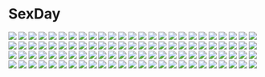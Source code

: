 # SexDay
![](https://konachan.com/jpeg/ab52312d001523e55db29af839630781/Konachan.com%20-%20206984%202girls%20black_hair%20blue_eyes%20blush%20green_eyes%20kazenokaze%20long_hair%20original%20red_hair%20sword%20weapon.jpg)
![](https://konachan.com/image/c9499136f1c7dd2c9a8ae1ee41821e02/Konachan.com%20-%20154675%20black_hair%20blood%20breasts%20cleavage%20long_hair%20orange_eyes%20original%20stirb_und_werde%20sword%20weapon.jpg)
![](https://konachan.com/jpeg/248fffbed753dec49a322e54b6554072/Konachan.com%20-%20227421%20blue_eyes%20blush%20breasts%20candy%20chocolate%20game_cg%20nipples%20nude%20pink_hair%20pussy%20ribbons%20sakura_dungeon%20uncensored%20wanaca%20winged_cloud.jpg)
![](https://konachan.com/jpeg/35a6c4ed5416e5fe1bfa5849a55827ce/Konachan.com%20-%205067%20close%20school_uniform%20suzumiya_haruhi%20suzumiya_haruhi_no_yuutsu.jpg)
![](https://konachan.com/jpeg/5c5e450680cd5ffdc0213497c7a8f142/Konachan.com%20-%2037307%20h2o_%7Efootprints_in_the_sand%7E%20kagura_hinata%20kohinata_hayami%20sca-ji%20tabata_yui.jpg)
![](https://konachan.com/image/51ad7e299ea4c2089494ca78eeada162/Konachan.com%20-%2063406%20favorite%20game_cg%20hoshizora_no_memoria%20tagme.jpg)
![](https://konachan.com/jpeg/92cd289c3512dd9bd5d15513c79ffcbb/Konachan.com%20-%20160484%20altair_%28woshei79%29%20blue_eyes%20blue_hair%20bubbles%20hatsune_miku%20maid%20twintails%20vocaloid.jpg)
![](https://konachan.com/image/9900f8b0f3e98797b8c39eb7d352f9bc/Konachan.com%20-%2085024%20breast_grab%20breasts%20cyan%20eila_ilmatar_juutilainen%20nipples%20nude%20strike_witches%20takasugi_rinko.jpg)
![](https://konachan.com/image/939522553f17e70e05aba9abf9e3f2fd/Konachan.com%20-%20102162%20aki_%28suterii%29%20blush%20breasts%20cum%20gray_hair%20nipples%20nude%20original%20ponytail%20sex%20suterii.jpg)
![](https://konachan.com/image/4b2f5c821741b1647368438a7b16b15c/Konachan.com%20-%2097844%20aquaplus%20blush%20breasts%20flowers%20komori_kei%20leaf%20panties%20short_hair%20stockings%20to_heart%20to_heart_2%20underwear%20wedding_attire%20yuzuhara_haruka.jpg)
![](https://konachan.com/image/3caaeb65394260af2a47a89427b7e9e7/Konachan.com%20-%20183893%20animal_ears%20foxgirl%20hatsuse_izuna%20japanese_clothes%20no_game_no_life%20ozshia_%28shia-ushio%29%20purple_eyes%20purple_hair%20short_hair.jpg)
![](https://konachan.com/image/dc3a45208a8024b0e43773d30a434824/Konachan.com%20-%2079885%20headphones%20hirasawa_yui%20k-on%21.jpg)
![](https://konachan.com/jpeg/9a317c2ca2e3558526585d3f745314f9/Konachan.com%20-%20283510%20aqua_eyes%20aqua_hair%20ass%20blush%20boots%20breasts%20jack_dempa%20long_hair%20navel%20nipples%20nude%20pussy%20spread_legs%20thighhighs%20twintails%20uncensored%20vocaloid.jpg)
![](https://konachan.com/image/c228b360ac178b8069c6765c0ded5027/Konachan.com%20-%20277313%20ass%20cameltoe%20forest%20gloves%20headband%20leotard%20male%20nier%20realistic%20reflection%20ruins%20short_hair%20sword%20thighhighs%20tree%20water%20watermark%20weapon%20white_hair.jpg)
![](https://konachan.com/jpeg/e6efd465930c32815784843dfd834567/Konachan.com%20-%2061480%20aqua_hair%20blue_eyes%20breasts%20cleavage%20gray%20hatsune_miku%20naitou_kouse%20no_bra%20thighhighs%20twintails%20vocaloid.jpg)
![](https://konachan.com/image/73b208422d3c0170e22fcbcf9317ee84/Konachan.com%20-%2066371%20black_hair%20blue_eyes%20bow%20kunihiro_hajime%20ribbons%20saki%20tagme%20white.jpg)
![](https://konachan.com/image/a0efc67ccc83fa38114328fe14705f95/Konachan.com%20-%2023740%20cartagra%20feathers%20kouzuki_kazuna%20scarf%20simosi%20snow%20umbrella.jpg)
![](https://konachan.com/jpeg/558cb0e0262ccd404491ead4b260eb83/Konachan.com%20-%20146399%20bed%20blush%20breasts%20censored%20chloe_meltrum%20game_cg%20nipples%20no_bra%20penis%20purple_hair%20pussy%20ryuuyoku_no_melodia%20sex%20tenmaso%20wet%20whirlpool.jpg)
![](https://konachan.com/jpeg/4f3878e8e7eb436ff7a4a130e937abcb/Konachan.com%20-%2043002%20cuffs_%28studio%29%20flat_chest%20garden_%28galge%29%20gayarou%20loli%20nipples%20panties%20rindou_mana%20tagme%20topless%20underwear%20wristwear.jpg)
![](https://konachan.com/jpeg/b066e89286a409e299331ef2241babe1/Konachan.com%20-%20146909%20aqua_hair%20blue_eyes%20blush%20breasts%20hatsune_miku%20long_hair%20navel%20nipples%20nude%20pussy%20sayori%20thighhighs%20twintails%20uncensored%20vocaloid.jpg)
![](https://konachan.com/jpeg/6893d3f61fcb77c316fbcf5e33ce943c/Konachan.com%20-%20273645%20anthropomorphism%20ass%20bikini_top%20blush%20breasts%20cleavage%20girls_frontline%20green_eyes%20long_hair%20ndgd%20nopan%20orange_hair%20see_through%20sex%20shirt%20wet.jpg)
![](https://konachan.com/image/aa3f9fb9c954829ad4fc1d1992d54143/Konachan.com%20-%20183333%20aka_kitsune%20akagi_%28kancolle%29%20anthropomorphism%20breasts%20flat_chest%20group%20kaga_%28kancolle%29%20loli%20nipples%20nude%20onsen%20spring%20tagme%20water%20wet.jpg)
![](https://konachan.com/jpeg/d4b867455b8066e4c35ef218ba1126a7/Konachan.com%20-%2029075%20shakugan_no_shana%20shana%20sword%20weapon.jpg)
![](https://konachan.com/jpeg/6e0d4dff51a638f2b5c293e5f12ad910/Konachan.com%20-%20231257%20aliasing%20cake%20food%20kousaka_honoka%20love_live%21_school_idol_project%20minami_kotori%20orein%20sonoda_umi%20tagme.jpg)
![](https://konachan.com/image/37bc00794cabb664ba7eaea4b2c65b55/Konachan.com%20-%20141757%20bed%20blush%20breasts%20cleavage%20fingering%20inaba_himeko%20kokoro_connect%20maisaki%20masturbation%20open_shirt%20panty_pull%20phone%20pussy_juice%20school_uniform.jpg)
![](https://konachan.com/jpeg/98dda58c5eece47ba5e1f346f6f9e52e/Konachan.com%20-%20296225%20animal_ears%20blue_eyes%20blue_hair%20blush%20bunny_ears%20long_hair%20navel%20original%20pajamas%20shorts%20suimya%20waifu2x.jpg)
![](https://konachan.com/jpeg/9600c70169b47362de96f86a0f03ed23/Konachan.com%20-%20102402%20daiteikoku%20group%20hiraga_tsunami%20mikado%20shibagami%20tanaka_raizou%20tougou_maki%20tougou_tsuyoshi%20ugaki_sakura%20yamamoto_mugen%20yamashita_rikori.jpg)
![](https://konachan.com/image/5276a433dc157e46deb322ce44eec38f/Konachan.com%20-%20248947%20black_hair%20clouds%20kneehighs%20mclelun%20original%20school_uniform%20shade%20short_hair%20water%20watermark%20wet.jpg)
![](https://konachan.com/jpeg/e7f73f414231def4b7a7b1ebc3f35a99/Konachan.com%20-%20299622%20blush%20breasts%20fire_emblem%20long_hair%20lute_%28fire_emblem%29%20matamataro%20navel%20nipples%20nude%20purple_hair%20twintails.jpg)
![](https://konachan.com/jpeg/60cf96412212fd7c5576716eb8b36808/Konachan.com%20-%20245975%20blonde_hair%20braids%20cum%20fate_stay_night%20fate_%28series%29%20green_eyes%20panties%20pantyhose%20ribbons%20saber%20short_hair%20skirt%20spread_legs%20sword%20underwear%20weapon.jpg)
![](https://konachan.com/jpeg/a7e5be800ddc0b9093a6a616c5aabf0d/Konachan.com%20-%20208547%20anthropomorphism%20ass%20black_hair%20blush%20hat%20kantai_collection%20long_hair%20mirror%20panties%20purple_eyes%20reflection%20skirt%20underwear%20utahane_w.jpg)
![](https://konachan.com/image/2ed25864c29aec20e1ab8ecf5d344a48/Konachan.com%20-%2053190%20hatsune_miku%20vocaloid.jpg)
![](https://konachan.com/image/3bd7a2d7fec95fbf65160bcddfb99eab/Konachan.com%20-%20265204%20boots%20brown_eyes%20brown_hair%20gloves%20gun%20gun_gale_online%20hat%20kohiruimaki_karen%20llenn_%28sao%29%20loli%20lolicept%20military%20short_hair%20sword_art_online%20weapon.jpg)
![](https://konachan.com/jpeg/ffda93e4f310ec1cfca4c93d1f6ca82b/Konachan.com%20-%20142689%20blood%20breasts%20cleavage%20gun%20highschool_of_the_dead%20inazuma%20long_hair%20miyamoto_rei%20panties%20school_uniform%20thighhighs%20torn_clothes%20underwear%20weapon.jpg)
![](https://konachan.com/jpeg/db7b658fc2068bb3bcd49afeba0efe17/Konachan.com%20-%20161214%20blonde_hair%20breast_grab%20breasts%20censored%20cum%20game_cg%20hapymaher%20koku%20naitou_tooru%20nipples%20penis%20purple_software%20pussy%20sex%20yayoi_b_lutwidge.jpg)
![](https://konachan.com/jpeg/3d79e4fef29a5f5fc78c929a11a0c02e/Konachan.com%20-%20288644%20ass%20blush%20bondage%20breasts%20bunnygirl%20chain%20dildo%20feathers%20food%20gag%20gray_hair%20headband%20pantyhose%20red_eyes%20shackles%20short_hair%20tail%20tears%20touhou%20wings.jpg)
![](https://konachan.com/image/86cb5abd9963a0761b781cdb107e0f34/Konachan.com%20-%2045048%20mahou_tsukai_no_yoru%20type-moon.jpg)
![](https://konachan.com/image/e304115d9162aa2e7efc24f850d7af1e/Konachan.com%20-%2033639%20tinkle.jpg)
![](https://konachan.com/image/9ac43b5225c4d8ee54bce85a2289b4d4/Konachan.com%20-%2049120%20bikini_top%20black_hair%20black_rock_shooter%20blue_eyes%20boots%20cape%20kuroi_mato%20kuroikisi%20long_hair%20motorcycle%20twintails.jpg)
![](https://konachan.com/image/c069acff1a6ca67e8c6ba39bcad07460/Konachan.com%20-%20118187%20black_hair%20blue_eyes%20clover_point%20long_hair%20pantyhose%20school_uniform%20yuyi.jpg)
![](https://konachan.com/image/2d9fee3581260fddbe80faf0fb16ed44/Konachan.com%20-%20175288%20blue_eyes%20blue_hair%20blush%20book%20kazeno%20long_hair%20original%20panties%20school_uniform%20skirt%20thighhighs%20underwear%20white.jpg)
![](https://konachan.com/image/8c60d0a8a155de946eaa58182d77698a/Konachan.com%20-%20176402%20ahira_yuzu%20ass%20bikini%20blonde_hair%20flowers%20green_eyes%20long_hair%20original%20sunflower%20swimsuit.jpg)
![](https://konachan.com/image/21174dbdcf5469e163becd388739419e/Konachan.com%20-%2025293%20axel_thurston%20eureka%20eureka_seven%20link%20maeter%20maurice%20renton_thurston%20umbrella%20wings.jpeg)
![](https://konachan.com/image/89a2b3638179f101962933d92454426c/Konachan.com%20-%20194139%20armor%20black_hair%20blonde_hair%20blue_eyes%20blue_hair%20cape%20gloves%20green_hair%20group%20long_hair%20male%20petals%20red_eyes%20short_hair%20tiara%20twintails%20white_hair.jpg)
![](https://konachan.com/image/3dfa0257ab820534f65f76beae87cc4c/Konachan.com%20-%2024861%20astaroth%20blue%20futaba%20kagaya%20shinrabanshou.jpg)
![](https://konachan.com/image/2f749f5ff420b84745c9293eb57c5d88/Konachan.com%20-%20184495%20all_male%20clouds%20flowers%20male%20moon%20original%20petals%20shiroyayoi%20sky%20sunflower%20water.jpg)
![](https://konachan.com/image/c5c0e7aa1f0c16e518f09ca768f6cdbb/Konachan.com%20-%2055014%20blush%20brown_hair%20mito_mashiro%20moekibara_fumitake%20purple_eyes%20tayutama.jpg)
![](https://konachan.com/image/3cf04872b96656b627dc9e1294fb33fb/Konachan.com%20-%20126393%20blonde_hair%20braids%20ia%20k2pudding%20long_hair%20skirt%20vocaloid.jpg)
![](https://konachan.com/image/a6e361af76914bbd9b65da6791203b10/Konachan.com%20-%20229989%202girls%20anthropomorphism%20brown_hair%20dressing%20green_eyes%20green_hair%20kantai_collection%20long_hair%20ponytail%20school_uniform%20thighhighs%20tsuuhan.jpg)
![](https://konachan.com/image/ee0908779549d1a44fb43e5185429483/Konachan.com%20-%20181077%20black_hair%20blush%20bra%20breasts%20fingering%20headphones%20long_hair%20microphone%20nipples%20open_shirt%20original%20panties%20skirt%20spread_legs%20thighhighs%20underwear.jpg)
![](https://konachan.com/jpeg/7819e3b3cbd3703aa5cbaf19a5f7819b/Konachan.com%20-%20156974%20animal%20aqua_eyes%20aqua_hair%20barefoot%20bottle_miku%20damage_hair%20fish%20hatsune_miku%20jpeg_artifacts%20long_hair%20vocaloid%20water.jpg)
![](https://konachan.com/image/0129f8ef2dd1c5e3b977e79e44b42b8e/Konachan.com%20-%208077%20clannad%20furukawa_nagisa%20key%20okazaki_ushio%20visualart.jpg)
![](https://konachan.com/jpeg/ffb8e150d3c82ca083bba0b9c004ee79/Konachan.com%20-%20160339%20black_hair%20kazenokaze%20long_hair%20mayo_chiki%21%20red_eyes%20suzutsuki_kanade%20thighhighs%20watermark.jpg)
![](https://konachan.com/image/aec4432324d72f4ed1b1358dab1309d1/Konachan.com%20-%20228670%20ass%20blonde_hair%20blue_eyes%20blush%20crown%20flat_chest%20granblue_fantasy%20long_hair%20maze_%28gochama_ze_gohan%29%20nipples%20nude%20pointed_ears%20thighhighs%20wet.jpg)
![](https://konachan.com/jpeg/8a5e63f87d22cf79749139c84dd3a288/Konachan.com%20-%20177451%20blue_hair%20blush%20breasts%20censored%20footjob%20game_cg%20hojo_tori%20kneehighs%20long_hair%20navel%20nipples%20open_shirt%20orange_eyes%20penis%20piriri%21%20purple_hair.jpg)
![](https://konachan.com/image/efa9cdc27adead26fad0f8b5d3018ceb/Konachan.com%20-%20172944%202girls%20blue_eyes%20blue_hair%20bodysuit%20breasts%20chain%20collar%20long_hair%20original%20panties%20purple_eyes%20thighhighs%20underwear%20white%20white_hair%20wings%20wink.jpg)
![](https://konachan.com/jpeg/0a6e686ec98630031ad1e293ad33fa40/Konachan.com%20-%20262990%20ass%20azur_lane%20barefoot%20beach%20bikini%20blush%20breast_hold%20ia_%28ias1010%29%20long_hair%20sideboob%20swimsuit%20twintails%20umbrella%20water%20white_hair%20yellow_eyes.jpg)
![](https://konachan.com/image/fc72552feeddbb35963c66fab2223169/Konachan.com%20-%20154775%20aqua_eyes%20aqua_hair%20ass%20breasts%20hat%20hatsune_miku%20hiro_%28hankakudouga%29%20nipples%20nude%20vocaloid.jpg)
![](https://konachan.com/image/9e0a9f5b69161443d68590a6f2622ae3/Konachan.com%20-%2021432%20blood_%28anime%29%20haji%20otonashi_saya%20sword%20weapon.jpg)
![](https://konachan.com/jpeg/a18019b4f3c414632a3afcbe44727896/Konachan.com%20-%2080900%20hong_meiling%20izayoi_sakuya%20mage%20maid%20patchouli_knowledge%20remilia_scarlet%20touhou%20vampire.jpg)
![](https://konachan.com/jpeg/ba058ca8b7251fd2303aa45ad6699a2d/Konachan.com%20-%20118558%202girls%20animal_ears%20chibi%20fang%20gray_hair%20green_eyes%20green_hair%20halloween%20kuromiya%20pumpkin%20red_eyes%20short_hair%20tail%20touhou%20wolfgirl%20yellow_eyes.jpg)
![](https://konachan.com/jpeg/916ad053df65fcd292bb2cdb994edf65/Konachan.com%20-%20242677%202girls%20blonde_hair%20blush%20breasts%20hat%20kiss%20long_hair%20minust%20pink_hair%20polychromatic%20ribbons%20saigyouji_yuyuko%20touhou%20yakumo_yukari%20yuri.jpg)
![](https://konachan.com/image/eb852ea6aae80d1e747ae8cde9a672fe/Konachan.com%20-%20153717%20book%20bow%20glasses%20ilolamai%20long_hair%20ponytail%20school_uniform%20short_hair%20skirt%20tagme%20twintails%20wink.jpg)
![](https://konachan.com/image/4b4886a17a712ee6191d7d4011913775/Konachan.com%20-%20107388%20ass%20bra%20game_cg%20panties%20red_eyes%20red_hair%20sekitsu_ayaka%20short_hair%20tel-o%20underwear%20undressing%20yamiyo_ni_odore%20yatagarasu.jpg)
![](https://konachan.com/image/de6f84836f02480e7f8eb8cfba5a3b31/Konachan.com%20-%2019995%20itou_noiji.jpg)
![](https://konachan.com/image/55de430fab2954277ec73086bcd71b3a/Konachan.com%20-%2038079%20fate_testarossa%20loli%20mahou_shoujo_lyrical_nanoha%20takamachi_nanoha.jpg)
![](https://konachan.com/jpeg/f36d6083617aad91a092d4395bd5648a/Konachan.com%20-%20291148%20blush%20close%20game_cg%20gradient%20gray_hair%20kakegawa_hazuki%20kiba_satoshi%20long_hair%20marmalade%20purple_eyes%20ribbons%20study_%C2%A7_steady.jpg)
![](https://konachan.com/image/93e30654724c7d46cc257dd8c7bf6faf/Konachan.com%20-%20116984%202girls%20blonde_hair%20blue_eyes%20blush%20fang%20nude%20purple_eyes%20purple_hair%20son_%28042kun%29%20sugiura_ayano%20toshinou_kyouko%20yuri%20yuru_yuri.jpg)
![](https://konachan.com/image/0bbe9cd09e01c48b67944f8bb4736236/Konachan.com%20-%20159525%20kamin%20original%20school_uniform.jpg)
![](https://konachan.com/jpeg/d9d9ead57e214450c49ac5a48931ec66/Konachan.com%20-%20241993%20armor%20ass%20blue_eyes%20boots%20bow%20fate_extra%20fate_extra_ccc%20fate_grand_order%20fate_%28series%29%20long_hair%20meltryllis%20nagareboshi%20purple_hair%20ribbons%20stars.jpg)
![](https://konachan.com/jpeg/476021b25c8ebabe807bb3cc77f8e094/Konachan.com%20-%20150231%20animal_ears%20inubashiri_momiji%20japanese_clothes%20night%20seu_%28hutotomomo%29%20sky%20stars%20touhou%20wolfgirl.jpg)
![](https://konachan.com/image/aac5d5f93d6fb339d2647cca655ddd8a/Konachan.com%20-%20294656%20animal_ears%20dark_skin%20fang%20grass%20loli%20nasu_na%20navel%20original%20sleeping.jpg)
![](https://konachan.com/jpeg/19bd3aa9209d34a6c73fd78abb961ed0/Konachan.com%20-%20284439%20ao_no_kanata_no_four_rhythm%20arisaka_mashiro%20bed%20brown_hair%20close%20game_cg%20long_hair%20no_bra%20sprite%20suzumori%20topless%20yuuki_itsuka.jpg)
![](https://konachan.com/jpeg/41f136c01fd87149b0a52a4bf1a429e7/Konachan.com%20-%2058605%202girls%20bikini%20karory%20scan%20swimsuit.jpg)
![](https://konachan.com/jpeg/e75585877e80de9b4df9308ec7a54cab/Konachan.com%20-%20167450%20ass%20blue_hair%20blush%20braids%20breasts%20censored%20dress%20game_cg%20green_eyes%20long_hair%20natsume_eri%20nipples%20pussy%20wedding_attire%20wet%20winifred_d_land.jpg)
![](https://konachan.com/image/98b95a8dc83928994bfbfee40dd79e77/Konachan.com%20-%20184084%20cherry_blossoms%20flowers%20gumi%20headphones%20petals%20school_uniform%20vocaloid.jpg)
![](https://konachan.com/image/9d38a4350c6a04fc955be80d4f2e0d4c/Konachan.com%20-%2037548%20tagme.jpg)
![](https://konachan.com/image/8e47bed3458d82f676a4eedac10e4cf5/Konachan.com%20-%20164714%20aircraft%20ishutani%20original%20planet%20space%20stars.jpg)
![](https://konachan.com/jpeg/35ecbb0a4bda2392e1ae543067001710/Konachan.com%20-%20271206%20anthropomorphism%20bicolored_eyes%20bloomers%20blush%20breasts%20brown_hair%20cameltoe%20ezoshika%20gym_uniform%20kneehighs%20long_hair%20navel%20no_bra%20shirt_lift%20underboob.jpg)
![](https://konachan.com/image/f9f0647793976a3b4709d7d779cfd6f4/Konachan.com%20-%20242576%20aqua_eyes%20breasts%20couch%20elbow_gloves%20gloves%20headdress%20janna%20league_of_legends%20long_hair%20navel%20nipples%20nude%20pinkladymage%20pointed_ears%20purple_hair.jpg)
![](https://konachan.com/image/8626f9d2779cc7fe4371bc39515b6433/Konachan.com%20-%20126909%20blonde_hair%20chain%20horns%20ibuki_suika%20long_hair%20shiba_murashouji%20touhou.jpg)
![](https://konachan.com/image/fdff296158152e28dafd6f43a7e8a98c/Konachan.com%20-%20109989%20aleksi%20harry_potter%20luna_lovegood.jpg)
![](https://konachan.com/jpeg/1990f441cae1380cc2b98ece87547252/Konachan.com%20-%20179535%20black_hair%20bow%20breasts%20cleavage%20green_eyes%20kore_wa_zombie_desu_ka%3F%20muririn%20scan%20seraphim_%28kore_wa_zombie_desu_ka%3F%29%20towel%20wet.jpg)
![](https://konachan.com/image/c4f51bca026bb483455b5c2330507b22/Konachan.com%20-%2097954%20hakurei_reimu%20japanese_clothes%20miko%20nipples%20porurin%20sideboob%20staff%20touhou.jpg)
![](https://konachan.com/image/0bed5057a55eb5b1a3017a7e4cd0931c/Konachan.com%20-%20216223%20boots%20elbow_gloves%20gloves%20moon%20panties%20purple_eyes%20purple_hair%20stars%20thighhighs%20twintails%20underwear%20vocaloid%20voiceroid%20wings%20yuzuki_yukari.jpg)
![](https://konachan.com/image/9786fa34d0051de94fb534045e2ac25a/Konachan.com%20-%20238005%20300_heroes%20animal_ears%20cangkong%20catgirl%20cherry_blossoms%20flowers%20headphones%20jpeg_artifacts%20long_hair%20petals%20pink_eyes%20pink_hair%20sketch%20tail%20thighhighs.jpg)
![](https://konachan.com/image/30a45a9ee25fd0c40c2b794214dbb5d6/Konachan.com%20-%20106809%202girls%20animal_ears%20bandage%20bell%20blonde_hair%20blue_eyes%20bondage%20brown_hair%20chain%20chiri_%28atlanta%29%20collar%20nopan%20original%20red_eyes%20short_hair%20tail.jpg)
![](https://konachan.com/jpeg/bce172e79caef30e32014f74f6e052e1/Konachan.com%20-%20201737%20aliasing%20aoi_tori_%28artist%29%20blue_eyes%20blue_hair%20blush%20hoodie%20loli%20original%20short_hair%20white.jpg)
![](https://konachan.com/image/951a04aa51477c2b240b8d6dcacd446c/Konachan.com%20-%20137939%20blush%20bra%20breasts%20censored%20favorite%20game_cg%20nipples%20panties%20pussy_juice%20red_hair%20school_uniform%20sex%20shida_kazuhiro%20short_hair%20underwear.jpg)
![](https://konachan.com/jpeg/d3287bcf31f44f3641ae996e3996b5de/Konachan.com%20-%20239103%20anthropomorphism%20aqua_eyes%20cropped%20gogo_shichi-ji%20gray_hair%20hamakaze_%28kancolle%29%20kantai_collection%20pantyhose%20school_uniform%20short_hair%20skirt.jpg)
![](https://konachan.com/image/1571025a923688cded224c36c3ffc96f/Konachan.com%20-%2022261%20ponytail%20suzumiya_haruhi%20suzumiya_haruhi_no_yuutsu.jpg)
![](https://konachan.com/image/da16ca66c2c51b9ef0952508581b4576/Konachan.com%20-%20136932%20all_male%20book%20boots%20elbow_gloves%20em_%28kmkmp%29%20gloves%20kagamine_len%20male%20stars%20thighhighs%20vocaloid.jpg)
![](https://konachan.com/jpeg/7f361eed8bf7df05b2c282a7954f460e/Konachan.com%20-%20202568%20all_male%20angel_beats%21%20game_cg%20key%20male%20na-ga%20noda%20weapon.jpg)
![](https://konachan.com/jpeg/1609bc0aac1ead8b476ec322d88f2fa4/Konachan.com%20-%20182455%20blue_eyes%20blue_hair%20game_cg%20kirisame_yuu%20navel_honeybell%20sora_tobu_hitsuji_to_manatsu_no_hana%20sunset%20tanihara_natsuki.jpg)
![](https://konachan.com/image/184ba4d71f24a5f4ebcf0122c4241b2a/Konachan.com%20-%2044576%20barasuishou%20rozen_maiden.jpg)
![](https://konachan.com/jpeg/a714a0de46865ac4683e6b29c6c10e94/Konachan.com%20-%20279956%20bikini%20bikini_top%20cameltoe%20fate_grand_order%20fate_%28series%29%20flowers%20jeanne_d%27arc_alter%20navel%20short_hair%20swimsuit%20tachibana_yuu%20wet%20white_hair.jpg)
![](https://konachan.com/image/343c6a5aaa61c08cecc42d46d0b8caf5/Konachan.com%20-%20304453%20black_eyes%20black_hair%20bow%20connie_%28keean2019%29%20long_hair%20original%20park%20school_uniform%20sunset%20tears.jpg)
![](https://konachan.com/image/68186a3926aef28f68fe29bb7f528027/Konachan.com%20-%20304169%20azur_lane%20bikini%20blush%20brown_eyes%20clouds%20cum%20goggles%20lolicept%20long_hair%20penis%20ponytail%20pool%20pussy%20red_hair%20sex%20sky%20swimsuit%20wet%20zara_%28azur_lane%29.jpg)
![](https://konachan.com/jpeg/c545eff05a791a0f0ae383adc8bb2b4b/Konachan.com%20-%20165446%20ayatsuki_meika%20bra%20brown_hair%20dengeki_hime%20dmyo%20giga%20gray_eyes%20see_through%20sucre%20thighhighs%20twintails%20underwear%20waitress%20wet.jpg)
![](https://konachan.com/image/8033d9257db243d0f732d0201512854b/Konachan.com%20-%2080478%20hatsune_miku%20megurine_luka%20space%20stars%20twintails%20vocaloid.jpg)
